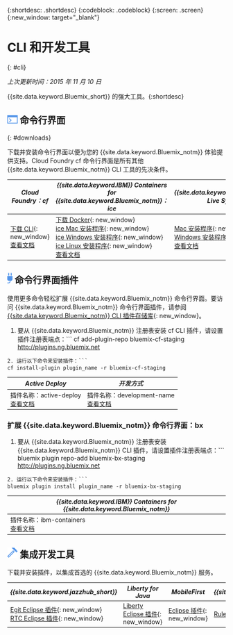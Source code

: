 {:shortdesc: .shortdesc}
{:codeblock: .codeblock}
{:screen: .screen}
{:new_window: target="_blank"}

# CLI 和开发工具
{: #cli}

*上次更新时间：2015 年 11 月 10 日*

{{site.data.keyword.Bluemix_short}} 的强大工具。{:shortdesc}

## ![命令行界面](./images/CLI.png) 命令行界面
{: #downloads}

下载并安装命令行界面以便为您的 {{site.data.keyword.Bluemix_notm}} 体验提供支持。Cloud Foundry cf 命令行界面是所有其他 {{site.data.keyword.Bluemix_notm}} CLI 工具的先决条件。


| *Cloud Foundry：cf* |	*{{site.data.keyword.IBM}} Containers for {{site.data.keyword.Bluemix_notm}}：ice* | *{{site.data.keyword.Bluemix_notm}} Live Sync：bl* |
|---------------------|---------------|---------------|
| [下载 CLI](https://github.com/cloudfoundry/cli/releases){: new_window}<br> [查看文档](./reference/cfcommands/index.html) |[下载 Docker](https://docs.docker.com/installation/){: new_window}<br> [ice Mac 安装程序](ftp://public.dhe.ibm.com/cloud/bluemix/cli/Bluemix_ice.pkg){: new_window}<br> [ice Windows 安装程序](ftp://public.dhe.ibm.com/cloud/bluemix/cli/Bluemix_ice.exe){: new_window}<br> [ice Linux 安装程序](ftp://public.dhe.ibm.com/cloud/bluemix/cli/Bluemix_ice.tar.gz){: new_window}<br> [查看文档](../containers/container_cli_ice_ov.html) | [Mac 安装程序](ftp://public.dhe.ibm.com/cloud/bluemix/cli/Bluemix_bl.pkg){: new_window}<br> [Windows 安装程序](ftp://public.dhe.ibm.com/cloud/bluemix/cli/Bluemix_bl.exe){: new_window}<br> [查看文档](./reference/bl/index.html) |


## ![命令行界面插件](./images/CLI_Plugin.png) 命令行界面插件

使用更多命令轻松扩展 {{site.data.keyword.Bluemix_notm}} 命令行界面。要访问 {{site.data.keyword.Bluemix_notm}} 命令行界面插件，请参阅 [{{site.data.keyword.Bluemix_notm}} CLI 插件存储库](http://plugins.{DomainName}/){: new_window}。

1. 要从 {{site.data.keyword.Bluemix_notm}} 注册表安装 cf CLI 插件，请设置插件注册表端点：```
cf add-plugin-repo bluemix-cf-staging http://plugins.ng.bluemix.net
```
2. 运行以下命令来安装插件：```
cf install-plugin plugin_name -r bluemix-cf-staging
```

| *Active Deploy* |  *开发方式* | 
|-----------------|-----------------|
| 插件名称：active-deploy<br>  [查看文档](../services/ActiveDeploy/index.html#cli) |  插件名称：development-name<br> [查看文档](./plugins/dev_mode/index.html) | 

### 扩展 {{site.data.keyword.Bluemix_notm}} 命令行界面：bx
1. 要从 {{site.data.keyword.Bluemix_notm}} 注册表安装 {{site.data.keyword.Bluemix_notm}} CLI 插件，请设置插件注册表端点：```
bluemix plugin repo-add bluemix-bx-staging http://plugins.ng.bluemix.net
```
2. 运行以下命令来安装插件：```
bluemix plugin install plugin_name -r bluemix-bx-staging
```

| *{{site.data.keyword.IBM}} Containers for {{site.data.keyword.Bluemix_notm}}* |
|-----|
| 插件名称：ibm-containers<br> [查看文档](https://www.{DomainName}/docs/containers/container_cli_cfic.html#container_cli_cfic) |

## ![集成开发工具](./images/Integrated_Dev_Tools.png) 集成开发工具


下载并安装插件，以集成首选的 {{site.data.keyword.Bluemix_notm}} 服务。

| *{{site.data.keyword.jazzhub_short}}* | *Liberty for Java* | *MobileFirst* | *{{site.data.keyword.rules_short}}* |
|-------------|----------|----------|----------|
| [Egit Eclipse 插件](https://hub.jazz.net/docs/reference/gitclient/#eclipse_using_egit){: new_window}<br> [RTC Eclipse 插件](https://hub.jazz.net/docs/reference/gitclient/#eclipse_using_rtc){: new_window} | [Liberty Eclipse 插件](https://developer.ibm.com/wasdev/downloads/liberty-profile-using-eclipse/){: new_window} | [Eclipse 插件](https://marketplace.eclipse.org/content/ibm-mobilefirst-platform-studio){: new_window} | [Rules Designer Eclipse 插件](../services/rules/index.html#rulov002) |
